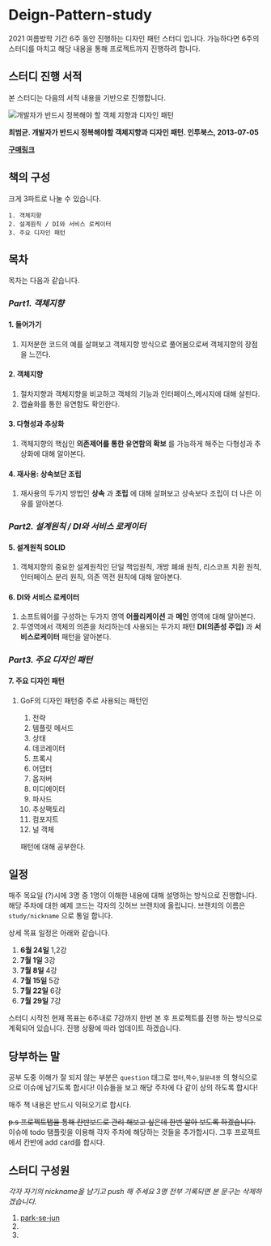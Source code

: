 # Deign-Pattern-study

2021 여름방학 기간 6주 동안 진행하는 디자인 패턴 스터디 입니다. 가능하다면 6주의 스터디를 마치고 해당 내용을 통해 프로젝트까지 진행하려 합니다.

## 스터디 진행 서적

본 스터디는 다음의 서적 내용을 기반으로 진행합니다.

![개발자가 반드시 정복해야 할 객체 지향과 디자인 패턴](https://image.aladin.co.kr/product/2830/15/cover500/8969090010_1.jpg)

**최범균. 개발자가 반드시 정복해야할 객체지향과 디자인 패턴. 인투북스, 2013-07-05**

**[구매링크](https://www.aladin.co.kr/shop/wproduct.aspx?ItemId=28301535)**

## 책의 구성


크게 3파트로 나눌 수 있습니다.

    1. 객체지향
    2. 설계원칙 / DI와 서비스 로케이터
    3. 주요 디자인 패턴
## 목차


목차는 다음과 같습니다.

### *Part1. 객체지향*

#### 1. 들어가기  
1. 지저분한 코드의 예를 살펴보고 객체지향 방식으로 풀어봄으로써 객체지향의 장점을 느낀다.

#### 2. 객체지향 
1. 절차지향과 객체지향을 비교하고 객체의 기능과 인터페이스,메시지에 대해 살핀다.
2. 캡슐화를 통한 유연함도 확인한다.

#### 3. 다형성과 추상화  
1. 객체지향의 핵심인 **의존제어를 통한 유연함의 확보** 를 가능하게 해주는 다형성과 추상화에 대해 알아본다.

#### 4. 재사용: 상속보단 조립
1. 재사용의 두가지 방법인 **상속** 과 **조립** 에 대해 살펴보고 상속보다 조립이 더 나은 이유를 알아본다.
    
### *Part2. 설계원칙 / DI와 서비스 로케이터*

#### 5. 설계원칙 SOLID
1. 객체지향의 중요한 설계원칙인 단일 책임원칙, 개방 폐쇄 원칙, 리스코프 치환 원칙, 인터페이스 분리 원칙, 의존 역전 원칙에 대해 알아본다.

#### 6. DI와 서비스 로케이터
1. 소프트웨어를 구성하는 두가지 영역 **어플리케이션** 과 **메인** 영역에 대해 알아본다.
2. 두영역에서 객체의 의존을 처리하는데 사용되는 두가지 패턴 **DI(의존성 주입)** 과 **서비스로케이터** 패턴을 알아본다.

### *Part3. 주요 디자인 패턴*

#### 7. 주요 디자인 패턴 
1. GoF의 디자인 패턴중 주로 사용되는 패턴인 
    
    1. 전략
    2. 템플릿 메서드
    3. 상태
    4. 데코레이터
    5. 프록시
    6. 어댑터
    7. 옵저버
    8. 미디에이터
    9. 파사드
    10. 추상팩토리
    11. 컴포지트
    12. 널 객체
    
    패턴에 대해 공부한다.

## 일정

매주 목요일 (?)시에 3명 중 1명이 이해한 내용에 대해 설명하는 방식으로 진행합니다.
해당 주차에 대한 예제 코드는 각자의 깃허브 브랜치에 올립니다. 브랜치의 이름은 `study/nickname` 으로 통일 합니다.

상세 목표 일정은 아래와 같습니다.

1. **6월 24일** 1,2강 
1. **7월 1일** 3강
1. **7월 8일** 4강
1. **7월 15일** 5강
1. **7월 22일** 6강
1. **7월 29일** 7강

스터디 시작전 현재 목표는 6주내로 7강까지 한번 본 후 프로젝트를 진행 하는 방식으로 계획되어 있습니다. 진행 상황에 따라 업데이트 하겠습니다.


## 당부하는 말
 
공부 도중 이해가 잘 되지 않는 부분은 `question` 태그로 `챕터`,`쪽수`,`질문내용` 의 형식으로 으로 이슈에 남기도록 합시다! 이슈들을 보고 해당 주차에 다 같이 상의 하도록 합시다!

매주 책 내용은 반드시 익혀오기로 합시다. 

~~p.s 프로젝트탭을 통해 칸반보드로 관리 해보고 싶은데 한번 알아 보도록 하겠습니다.~~
이슈에 todo 탬플릿을 이용해 각자 주차에 해당하는 것들을 추가합시다. 그후 프로젝트에서 칸반에 add card를 합시다.

## 스터디 구성원 

*각자 자기의 nickname을 남기고 push 해 주세요 3명 전부 기록되면 본 문구는 삭제하겠습니다.*
1. [park-se-jun](https://github.com/park-se-jun)
1. 
1. 
